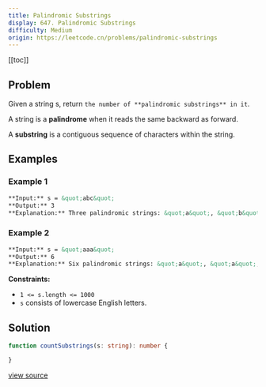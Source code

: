 ```yaml
---
title: Palindromic Substrings
display: 647. Palindromic Substrings
difficulty: Medium
origin: https://leetcode.cn/problems/palindromic-substrings
---
```


[[toc]]

## Problem

Given a string s, return `the number of **palindromic substrings** in it`.

A string is a **palindrome** when it reads the same backward as forward.

A **substring** is a contiguous sequence of characters within the string.

## Examples

### Example 1

```md
**Input:** s = &quot;abc&quot;
**Output:** 3
**Explanation:** Three palindromic strings: &quot;a&quot;, &quot;b&quot;, &quot;c&quot;.
```

### Example 2

```md
**Input:** s = &quot;aaa&quot;
**Output:** 6
**Explanation:** Six palindromic strings: &quot;a&quot;, &quot;a&quot;, &quot;a&quot;, &quot;aa&quot;, &quot;aa&quot;, &quot;aaa&quot;.
```

**Constraints:**

- <code>1 &lt;= s.length &lt;= 1000</code>
- <code>s</code> consists of lowercase English letters.

## Solution

```ts
function countSubstrings(s: string): number {

}
```

[view source](https://leetcode.cn/problems/palindromic-substrings)
